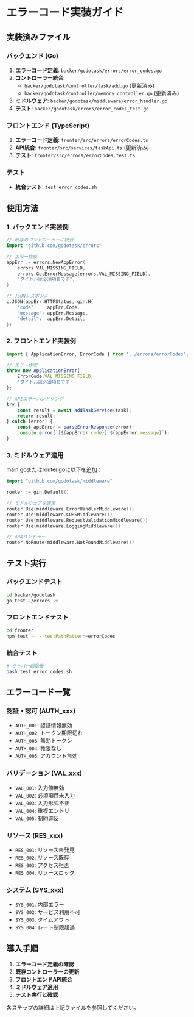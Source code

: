 # エラーコード実装ガイド

## 実装済みファイル

### バックエンド (Go)
1. **エラーコード定義**: `backer/godotask/errors/error_codes.go`
2. **コントローラー統合**: 
   - `backer/godotask/controller/task/add.go` (更新済み)
   - `backer/godotask/controller/memory_controller.go` (更新済み)
3. **ミドルウェア**: `backer/godotask/middleware/error_handler.go`
4. **テスト**: `backer/godotask/errors/error_codes_test.go`

### フロントエンド (TypeScript)
1. **エラーコード定義**: `fronter/src/errors/errorCodes.ts`
2. **API統合**: `fronter/src/services/taskApi.ts` (更新済み)
3. **テスト**: `fronter/src/errors/errorCodes.test.ts`

### テスト
- **統合テスト**: `test_error_codes.sh`

## 使用方法

### 1. バックエンド実装例

```go
// 既存のコントローラーに統合
import "github.com/godotask/errors"

// エラー作成
appErr := errors.NewAppError(
    errors.VAL_MISSING_FIELD,
    errors.GetErrorMessage(errors.VAL_MISSING_FIELD),
    "タイトルは必須項目です",
)

// JSONレスポンス
c.JSON(appErr.HTTPStatus, gin.H{
    "code":    appErr.Code,
    "message": appErr.Message,
    "detail":  appErr.Detail,
})
```

### 2. フロントエンド実装例

```typescript
import { ApplicationError, ErrorCode } from '../errors/errorCodes';

// エラー作成
throw new ApplicationError(
    ErrorCode.VAL_MISSING_FIELD,
    'タイトルは必須項目です'
);

// APIエラーハンドリング
try {
    const result = await addTaskService(task);
    return result;
} catch (error) {
    const appError = parseErrorResponse(error);
    console.error(`[${appError.code}] ${appError.message}`);
}
```

### 3. ミドルウェア適用

main.goまたはrouter.goに以下を追加：

```go
import "github.com/godotask/middleware"

router := gin.Default()

// ミドルウェアを適用
router.Use(middleware.ErrorHandlerMiddleware())
router.Use(middleware.CORSMiddleware())
router.Use(middleware.RequestValidationMiddleware())
router.Use(middleware.LoggingMiddleware())

// 404ハンドラー
router.NoRoute(middleware.NotFoundMiddleware())
```

## テスト実行

### バックエンドテスト
```bash
cd backer/godotask
go test ./errors -v
```

### フロントエンドテスト
```bash
cd fronter
npm test -- --testPathPattern=errorCodes
```

### 統合テスト
```bash
# サーバー起動後
bash test_error_codes.sh
```

## エラーコード一覧

### 認証・認可 (AUTH_xxx)
- `AUTH_001`: 認証情報無効
- `AUTH_002`: トークン期限切れ
- `AUTH_003`: 無効トークン
- `AUTH_004`: 権限なし
- `AUTH_005`: アカウント無効

### バリデーション (VAL_xxx)
- `VAL_001`: 入力値無効
- `VAL_002`: 必須項目未入力
- `VAL_003`: 入力形式不正
- `VAL_004`: 重複エントリ
- `VAL_005`: 制約違反

### リソース (RES_xxx)
- `RES_001`: リソース未発見
- `RES_002`: リソース既存
- `RES_003`: アクセス拒否
- `RES_004`: リソースロック

### システム (SYS_xxx)
- `SYS_001`: 内部エラー
- `SYS_002`: サービス利用不可
- `SYS_003`: タイムアウト
- `SYS_004`: レート制限超過

## 導入手順

1. **エラーコード定義の確認**
2. **既存コントローラーの更新**
3. **フロントエンドAPI統合**
4. **ミドルウェア適用**
5. **テスト実行と確認**

各ステップの詳細は上記ファイルを参照してください。